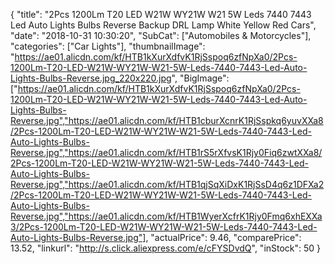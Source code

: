 {
	"title": "2Pcs 1200Lm T20 LED W21W WY21W W21 5W Leds 7440 7443 Led Auto Lights Bulbs Reverse Backup DRL Lamp White Yellow Red Cars",
	"date": "2018-10-31 10:30:20",
	"SubCat": ["Automobiles & Motorcycles"],
	"categories": ["Car Lights"],
	"thumbnailImage": "https://ae01.alicdn.com/kf/HTB1kXurXdfvK1RjSspoq6zfNpXa0/2Pcs-1200Lm-T20-LED-W21W-WY21W-W21-5W-Leds-7440-7443-Led-Auto-Lights-Bulbs-Reverse.jpg_220x220.jpg",
	"BigImage": ["https://ae01.alicdn.com/kf/HTB1kXurXdfvK1RjSspoq6zfNpXa0/2Pcs-1200Lm-T20-LED-W21W-WY21W-W21-5W-Leds-7440-7443-Led-Auto-Lights-Bulbs-Reverse.jpg","https://ae01.alicdn.com/kf/HTB1cburXcnrK1RjSspkq6yuvXXa8/2Pcs-1200Lm-T20-LED-W21W-WY21W-W21-5W-Leds-7440-7443-Led-Auto-Lights-Bulbs-Reverse.jpg","https://ae01.alicdn.com/kf/HTB1rS5rXfvsK1Rjy0Fiq6zwtXXa8/2Pcs-1200Lm-T20-LED-W21W-WY21W-W21-5W-Leds-7440-7443-Led-Auto-Lights-Bulbs-Reverse.jpg","https://ae01.alicdn.com/kf/HTB1qjSqXiDxK1RjSsD4q6z1DFXa2/2Pcs-1200Lm-T20-LED-W21W-WY21W-W21-5W-Leds-7440-7443-Led-Auto-Lights-Bulbs-Reverse.jpg","https://ae01.alicdn.com/kf/HTB1WyerXcfrK1Rjy0Fmq6xhEXXa3/2Pcs-1200Lm-T20-LED-W21W-WY21W-W21-5W-Leds-7440-7443-Led-Auto-Lights-Bulbs-Reverse.jpg"],
	"actualPrice": 9.46,
	"comparePrice": 13.52,
	"linkurl": "http://s.click.aliexpress.com/e/cFYSDvdQ",
	"inStock": 50
}
